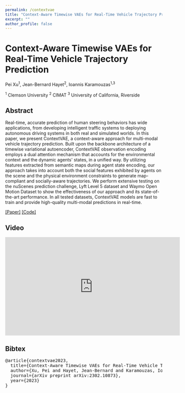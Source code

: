 ```yaml
---
permalink: /contextvae
title: "Context-Aware Timewise VAEs for Real-Time Vehicle Trajectory Prediction"
excerpt: ""
author_profile: false
--- 
```



# Context-Aware Timewise VAEs for Real-Time Vehicle Trajectory Prediction
Pei Xu<sup>1</sup>, Jean-Bernard Hayet<sup>2</sup>, Ioannis Karamouzas<sup>1,3</sup>

<sup>1</sup> Clemson University  <sup>2</sup> CIMAT  <sup>3</sup> University of California, Riverside


## Abstract
Real-time, accurate prediction of human steering behaviors has wide applications, from developing intelligent traffic systems to deploying autonomous driving systems in both real and simulated worlds. In this paper, we present ContextVAE, a context-aware approach for multi-modal vehicle trajectory prediction. Built upon the backbone architecture of a timewise variational autoencoder, ContextVAE observation encoding employs a dual attention mechanism that accounts for the environmental context and the dynamic agents' states, in a unified way. By utilizing features extracted from semantic maps during agent state encoding, our approach takes into account both the social features exhibited by agents on the scene and the physical environment constraints to generate map-compliant and socially-aware trajectories. We perform extensive testing on the nuScenes prediction challenge, Lyft Level 5 dataset and Waymo Open Motion Dataset to show the effectiveness of our approach and its state-of-the-art performance. In all tested datasets, ContextVAE models are fast to train and provide high-quality multi-modal predictions in real-time.


[[Paper]](https://arxiv.org/abs/2302.10873) [[Code]](https://github.com/xupei0610/contextvae)

<div class="m10"></div>

## Video
<div style="max-width:560px">
<iframe width="560" height="315" src="https://www.youtube.com/embed/wg6laeYpnW8" frameborder="0" allow="accelerometer; autoplay; clipboard-write; encrypted-media; gyroscope; picture-in-picture; web-share" allowfullscreen></iframe>
</div>

## Bibtex
<pre class="bibtex">
@article{contextvae2023,
  title={Context-Aware Timewise VAEs for Real-Time Vehicle Trajectory Prediction},
  author={Xu, Pei and Hayet, Jean-Bernard and Karamouzas, Ioannis},
  journal={arXiv preprint arXiv:2302.10873},
  year={2023}
}
</pre>

